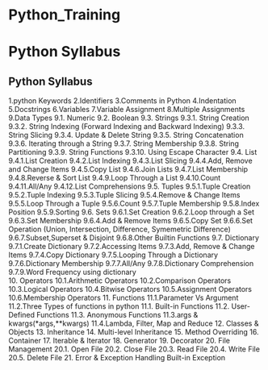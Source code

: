 # Python_Training
# Python Syllabus
Python Syllabus
----------------
1.python Keywords
2.Identifiers
3.Comments in Python
4.Indentation
5.Docstrings
6.Variables
7.Variable Assignment
8.Multiple Assignments
9.Data Types
	9.1. Numeric
	9.2. Boolean
	9.3. Strings
		9.3.1. String Creation
		9.3.2. String Indexing (Forward Indexing and Backward Indexing)
		9.3.3. String Slicing
		9.3.4. Update & Delete String
		9.3.5. String Concatenation
		9.3.6. Iterating through a String
		9.3.7. String Membership
		9.3.8. String Partitioning
		9.3.9. String Functions
		9.3.10. Using Escape Character
	9.4. List
		9.4.1.List Creation
		9.4.2.List Indexing
		9.4.3.List Slicing
		9.4.4.Add, Remove and Change Items
		9.4.5.Copy List
		9.4.6.Join Lists
		9.4.7.List Membership
		9.4.8.Reverse & Sort List
		9.4.9.Loop Through a List
		9.4.10.Count
		9.4.11.All/Any
		9.4.12.List Comprehensions
	9.5. Tuples
		9.5.1.Tuple Creation
		9.5.2.Tuple Indexing
		9.5.3.Tuple Slicing
		9.5.4.Remove & Change Items
		9.5.5.Loop Through a Tuple
		9.5.6.Count
		9.5.7.Tuple Membership
		9.5.8.Index Position
		9.5.9.Sorting
	9.6. Sets
		9.6.1.Set Creation
		9.6.2.Loop through a Set
		9.6.3.Set Membership
		9.6.4.Add & Remove Items
		9.6.5.Copy Set
		9.6.6.Set Operation (Union, Intersection, Difference, Symemetric Difference)
		9.6.7.Subset,Superset & Disjoint
		9.6.8.Other Builtin Functions
	9.7. Dictionary
		9.7.1.Create Dictionary
		9.7.2.Accessing Items
		9.7.3.Add, Remove & Change Items
		9.7.4.Copy Dictionary
		9.7.5.Looping Through a Dictionary
		9.7.6.Dictionary Membership
		9.7.7.All/Any
		9.7.8.Dictionary Comprehension
		9.7.9.Word Frequency using dictionary	
10.	Operators
	10.1.Arithmetic Operators
	10.2.Comparison Operators
	10.3.Logical Operators
	10.4.Bitwise Operators
	10.5.Assignment Operators
	10.6.Membership Operators
11.	Functions
	11.1.Parameter Vs Argument
	11.2.Three Types of functions in python
		11.1. Built-in Functions
		11.2. User-Defined Functions
		11.3. Anonymous Functions
	11.3.args & kwargs(*args,**kwargs)
	11.4.Lambda, Filter, Map and Reduce
12. Classes & Objects
13. Inheritance
14. Multi-level Inheritance
15. Method Overriding
16. Container
17. Iterable & Iterator
18. Generator
19. Decorator
20. File Management
	20.1. Open File
	20.2. Close File
	20.3. Read File
	20.4. Write File
	20.5. Delete File
21. Error & Exception Handling
	Built-in Exception
